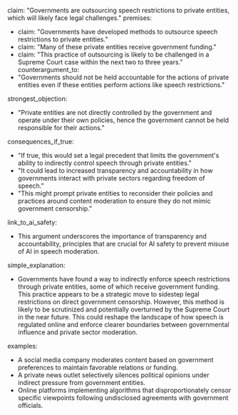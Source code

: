 claim: "Governments are outsourcing speech restrictions to private entities, which will likely face legal challenges."
premises:
  - claim: "Governments have developed methods to outsource speech restrictions to private entities."
  - claim: "Many of these private entities receive government funding."
  - claim: "This practice of outsourcing is likely to be challenged in a Supreme Court case within the next two to three years."
counterargument_to: 
  - "Governments should not be held accountable for the actions of private entities even if these entities perform actions like speech restrictions."

strongest_objection: 
  - "Private entities are not directly controlled by the government and operate under their own policies, hence the government cannot be held responsible for their actions."

consequences_if_true: 
  - "If true, this would set a legal precedent that limits the government's ability to indirectly control speech through private entities."
  - "It could lead to increased transparency and accountability in how governments interact with private sectors regarding freedom of speech."
  - "This might prompt private entities to reconsider their policies and practices around content moderation to ensure they do not mimic government censorship."

link_to_ai_safety: 
  - This argument underscores the importance of transparency and accountability, principles that are crucial for AI safety to prevent misuse of AI in speech moderation.

simple_explanation: 
  - Governments have found a way to indirectly enforce speech restrictions through private entities, some of which receive government funding. This practice appears to be a strategic move to sidestep legal restrictions on direct government censorship. However, this method is likely to be scrutinized and potentially overturned by the Supreme Court in the near future. This could reshape the landscape of how speech is regulated online and enforce clearer boundaries between governmental influence and private sector moderation.

examples:
  - A social media company moderates content based on government preferences to maintain favorable relations or funding.
  - A private news outlet selectively silences political opinions under indirect pressure from government entities.
  - Online platforms implementing algorithms that disproportionately censor specific viewpoints following undisclosed agreements with government officials.